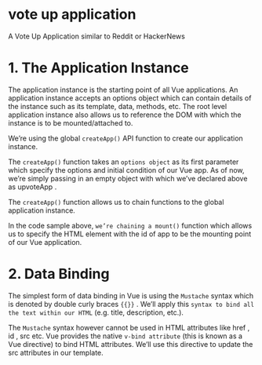 # vote up application
A Vote Up Application similar to Reddit or HackerNews

# 1. The Application Instance
The application instance is the starting point of all Vue applications. An application instance accepts an options object which can contain details of the instance such as its template, data, methods, etc. The root level application instance also allows us to reference the DOM with which the instance is to be mounted/attached to.

We’re using the global `createApp()` API function to create our application instance.

The `createApp()` function takes an `options object` as its first parameter which specify the options and initial condition of our Vue app. As of now, we’re simply passing in an empty object with which we’ve declared above as upvoteApp .

The `createApp()` function allows us to chain functions to the global application instance.

In the code sample above, `we’re chaining a mount()` function which allows us to specify the HTML element
with the id of app to be the mounting point of our Vue application.

# 2. Data Binding
The simplest form of data binding in Vue is using the `Mustache` syntax which is denoted by double
curly braces `{{}}` . We’ll apply this `syntax to bind all the text within our HTML` (e.g. title, description,
etc.).

The `Mustache` syntax however cannot be used in HTML attributes like href , id , src etc. Vue
provides the native `v-bind attribute` (this is known as a Vue directive) to bind HTML attributes.
We’ll use this directive to update the src attributes in our template.